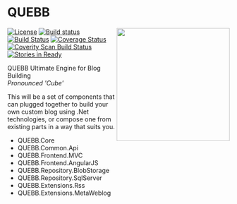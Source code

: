 
QUEBB
=====

<img align="right" width="256px" height="256px" src="http://res.cloudinary.com/csmacnz/image/upload/v1419240504/QUEBB-256_rqhyij.svg">

[![License](http://img.shields.io/:license-mit-blue.svg)](http://csmacnz.mit-license.org)
[![Build status](https://ci.appveyor.com/api/projects/status/x2n05hs1yitrt0ol)](https://ci.appveyor.com/project/MarkClearwater/quebb)
[![Build Status](https://travis-ci.org/csmacnz/QUEBB.svg)](https://travis-ci.org/csmacnz/QUEBB)
[![Coverage Status](https://coveralls.io/repos/csmacnz/QUEBB/badge.png)](https://coveralls.io/r/csmacnz/QUEBB)
[![Coverity Scan Build Status](https://scan.coverity.com/projects/3768/badge.svg)](https://scan.coverity.com/projects/3768)
[![Stories in Ready](https://badge.waffle.io/csmacnz/QUEBB.svg?label=ready&title=Ready)](http://waffle.io/csmacnz/QUEBB)

QUEBB Ultimate Engine for Blog Building  
_Pronounced 'Cube'_

This will be a set of components that can plugged together to build your own custom blog using .Net technologies, or compose one from existing parts in a way that suits you.


- QUEBB.Core
- QUEBB.Common.Api
- QUEBB.Frontend.MVC
- QUEBB.Frontend.AngularJS
- QUEBB.Repository.BlobStorage
- QUEBB.Repository.SqlServer
- QUEBB.Extensions.Rss
- QUEBB.Extensions.MetaWeblog
